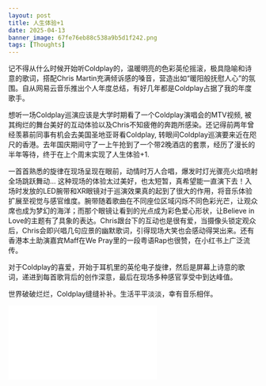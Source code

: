 ```yaml
---
layout: post
title: 人生体验+1
date: 2025-04-13
banner_image: 67fe76eb88c538a9b5d1f242.png
tags: [Thoughts]
---
```


记不得从什么时候开始听Coldplay的，温暖明亮的色彩英伦摇滚，极具隐喻和诗意的歌词，搭配Chris Martin充满倾诉感的嗓音，营造出如“暖阳般抚慰人心”的氛围。自从网易云音乐推出个人年度总结，有好几年都是Coldplay占据了我的年度歌手。

<!--more-->


想听一场Coldplay巡演应该是大学时期看了一个Coldplay演唱会的MTV视频, 被其绚烂的舞台美好的互动体验以及Chris不知疲倦的奔跑所感染。还记得前两年曾经羡慕前同事有机会去美国圣地亚哥看Coldplay, 转眼间Coldplay巡演要来近在咫尺的香港。去年国庆期间守了一上午抢到了一个带2晚酒店的套票，经历了漫长的半年等待，终于在上个周末实现了人生体验+1.

一首首熟悉的旋律在现场呈现在眼前，动情时万人合唱，爆发时灯光骤亮火焰喷射全场跳跃舞动... 这种现场的体验太过美好，也太短暂，真希望能一直演下去！入场时发放的LED腕带和XR眼镜对于巡演效果真的起到了很大的作用，将音乐体验扩展至视觉与感官维度。腕带随着歌曲在不同座位区域闪烁不同色彩光芒，让观众席也成为梦幻的海洋；而那个眼镜让看到的光点成为彩色爱心形状，让Believe in Love的主题有了具象的表达。Chris跟台下的互动也是很有爱，当摄像头锁定观众后，Chris会即兴唱几句应景的幽默歌词，引得现场大笑也会感动得哭出来。还有香港本土助演嘉宾Maff在We Pray里的一段粤语Rap也很赞，在小红书上广泛流传。

对于Coldplay的喜爱，开始于耳机里的英伦电子旋律，然后是屏幕上诗意的歌词，递进到每首歌背后的创作深意，最后在现场多种感官享受中到达峰值。

世界破破烂烂，Coldplay缝缝补补。生活平平淡淡，幸有音乐相伴。

<iframe src="//player.bilibili.com/player.html?isOutside=true&aid=403697190&bvid=BV1qV411K71R&cid=26363629197&p=1" scrolling="no" border="0" frameborder="no" framespacing="0" allowfullscreen="true"></iframe>